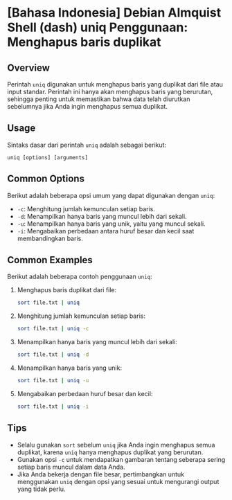 # [Bahasa Indonesia] Debian Almquist Shell (dash) uniq Penggunaan: Menghapus baris duplikat

## Overview
Perintah `uniq` digunakan untuk menghapus baris yang duplikat dari file atau input standar. Perintah ini hanya akan menghapus baris yang berurutan, sehingga penting untuk memastikan bahwa data telah diurutkan sebelumnya jika Anda ingin menghapus semua duplikat.

## Usage
Sintaks dasar dari perintah `uniq` adalah sebagai berikut:

```
uniq [options] [arguments]
```

## Common Options
Berikut adalah beberapa opsi umum yang dapat digunakan dengan `uniq`:

- `-c`: Menghitung jumlah kemunculan setiap baris.
- `-d`: Menampilkan hanya baris yang muncul lebih dari sekali.
- `-u`: Menampilkan hanya baris yang unik, yaitu yang muncul sekali.
- `-i`: Mengabaikan perbedaan antara huruf besar dan kecil saat membandingkan baris.

## Common Examples
Berikut adalah beberapa contoh penggunaan `uniq`:

1. Menghapus baris duplikat dari file:
   ```bash
   sort file.txt | uniq
   ```

2. Menghitung jumlah kemunculan setiap baris:
   ```bash
   sort file.txt | uniq -c
   ```

3. Menampilkan hanya baris yang muncul lebih dari sekali:
   ```bash
   sort file.txt | uniq -d
   ```

4. Menampilkan hanya baris yang unik:
   ```bash
   sort file.txt | uniq -u
   ```

5. Mengabaikan perbedaan huruf besar dan kecil:
   ```bash
   sort file.txt | uniq -i
   ```

## Tips
- Selalu gunakan `sort` sebelum `uniq` jika Anda ingin menghapus semua duplikat, karena `uniq` hanya menghapus duplikat yang berurutan.
- Gunakan opsi `-c` untuk mendapatkan gambaran tentang seberapa sering setiap baris muncul dalam data Anda.
- Jika Anda bekerja dengan file besar, pertimbangkan untuk menggunakan `uniq` dengan opsi yang sesuai untuk mengurangi output yang tidak perlu.